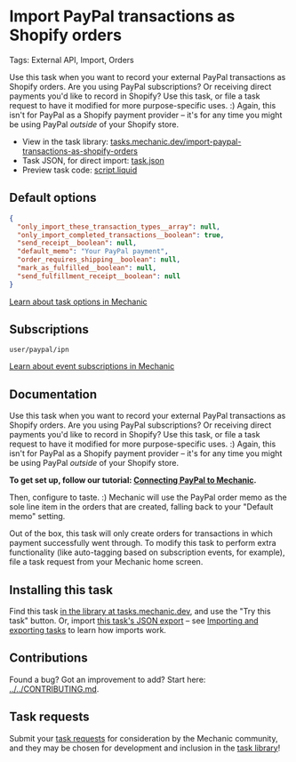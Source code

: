 # Import PayPal transactions as Shopify orders

Tags: External API, Import, Orders

Use this task when you want to record your external PayPal transactions as Shopify orders. Are you using PayPal subscriptions? Or receiving direct payments you'd like to record in Shopify? Use this task, or file a task request to have it modified for more purpose-specific uses. :) Again, this isn't for PayPal as a Shopify payment provider – it's for any time you might be using PayPal *outside* of your Shopify store.

* View in the task library: [tasks.mechanic.dev/import-paypal-transactions-as-shopify-orders](https://tasks.mechanic.dev/import-paypal-transactions-as-shopify-orders)
* Task JSON, for direct import: [task.json](../../tasks/import-paypal-transactions-as-shopify-orders.json)
* Preview task code: [script.liquid](./script.liquid)

## Default options

```json
{
  "only_import_these_transaction_types__array": null,
  "only_import_completed_transactions__boolean": true,
  "send_receipt__boolean": null,
  "default_memo": "Your PayPal payment",
  "order_requires_shipping__boolean": null,
  "mark_as_fulfilled__boolean": null,
  "send_fulfillment_receipt__boolean": null
}
```

[Learn about task options in Mechanic](https://learn.mechanic.dev/core/tasks/options)

## Subscriptions

```liquid
user/paypal/ipn
```

[Learn about event subscriptions in Mechanic](https://learn.mechanic.dev/core/tasks/subscriptions)

## Documentation

Use this task when you want to record your external PayPal transactions as Shopify orders. Are you using PayPal subscriptions? Or receiving direct payments you'd like to record in Shopify? Use this task, or file a task request to have it modified for more purpose-specific uses. :) Again, this isn't for PayPal as a Shopify payment provider – it's for any time you might be using PayPal *outside* of your Shopify store.

**To get set up, follow our tutorial: [Connecting PayPal to Mechanic](https://learn.mechanic.dev/faq/how-do-i-connect-paypal-to-shopify-with-mechanic).**

Then, configure to taste. :) Mechanic will use the PayPal order memo as the sole line item in the orders that are created, falling back to your "Default memo" setting.

Out of the box, this task will only create orders for transactions in which payment successfully went through. To modify this task to perform extra functionality (like auto-tagging based on subscription events, for example), file a task request from your Mechanic home screen.

## Installing this task

Find this task [in the library at tasks.mechanic.dev](https://tasks.mechanic.dev/import-paypal-transactions-as-shopify-orders), and use the "Try this task" button. Or, import [this task's JSON export](../../tasks/import-paypal-transactions-as-shopify-orders.json) – see [Importing and exporting tasks](https://learn.mechanic.dev/core/tasks/import-and-export) to learn how imports work.

## Contributions

Found a bug? Got an improvement to add? Start here: [../../CONTRIBUTING.md](../../CONTRIBUTING.md).

## Task requests

Submit your [task requests](https://mechanic.canny.io/task-requests) for consideration by the Mechanic community, and they may be chosen for development and inclusion in the [task library](https://tasks.mechanic.dev/)!
